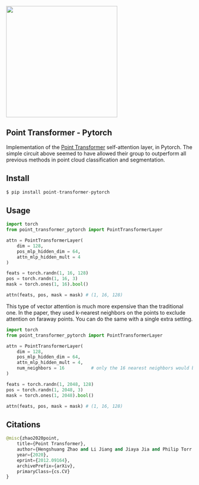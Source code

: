 <img src="./point-transformer-layer.png" width="300px"></img>

## Point Transformer - Pytorch

Implementation of the <a href="https://arxiv.org/abs/2012.09164">Point Transformer</a> self-attention layer, in Pytorch. The simple circuit above seemed to have allowed their group to outperform all previous methods in point cloud classification and segmentation.

## Install

```py
$ pip install point-transformer-pytorch
```

## Usage

```py
import torch
from point_transformer_pytorch import PointTransformerLayer

attn = PointTransformerLayer(
    dim = 128,
    pos_mlp_hidden_dim = 64,
    attn_mlp_hidden_mult = 4
)

feats = torch.randn(1, 16, 128)
pos = torch.randn(1, 16, 3)
mask = torch.ones(1, 16).bool()

attn(feats, pos, mask = mask) # (1, 16, 128)
```

This type of vector attention is much more expensive than the traditional one. In the paper, they used k-nearest neighbors on the points to exclude attention on faraway points. You can do the same with a single extra setting.

```py
import torch
from point_transformer_pytorch import PointTransformerLayer

attn = PointTransformerLayer(
    dim = 128,
    pos_mlp_hidden_dim = 64,
    attn_mlp_hidden_mult = 4,
    num_neighbors = 16          # only the 16 nearest neighbors would be attended to for each point
)

feats = torch.randn(1, 2048, 128)
pos = torch.randn(1, 2048, 3)
mask = torch.ones(1, 2048).bool()

attn(feats, pos, mask = mask) # (1, 16, 128)
```

## Citations

```py
@misc{zhao2020point,
    title={Point Transformer}, 
    author={Hengshuang Zhao and Li Jiang and Jiaya Jia and Philip Torr and Vladlen Koltun},
    year={2020},
    eprint={2012.09164},
    archivePrefix={arXiv},
    primaryClass={cs.CV}
}
```
